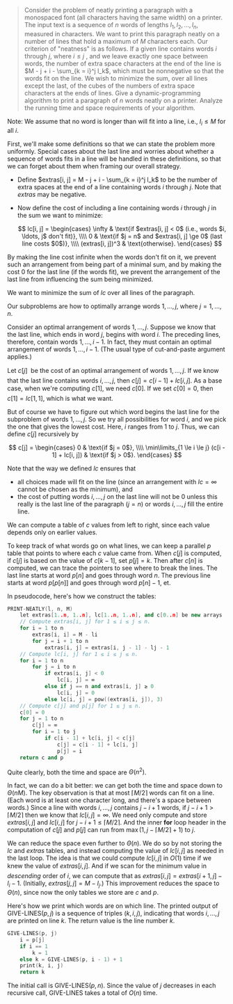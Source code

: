 > Consider the problem of neatly printing a paragraph with a monospaced font (all characters having the same width) on a printer. The input text is a sequence of $n$ words of lengths $l_1, l_2, \ldots, l_n$, measured in characters. We want to print this paragraph neatly on a number of lines that hold a maximum of $M$ characters each. Our criterion of "neatness" is as follows. If a given line contains words $i$ through $j$, where $i \le j$ , and we leave exactly one space between words, the number of extra space characters at the end of the line is $M - j + i - \sum_{k = i}^j l_k$, which must be nonnegative so that the words fit on the line. We wish to minimize the sum, over all lines except the last, of the cubes of the numbers of extra space characters at the ends of lines. Give a dynamic-programming algorithm to print a paragraph of $n$ words neatly on a printer. Analyze the running time and space requirements of your algorithm.

Note: We assume that no word is longer than will fit into a line, i.e., $l_i \le M$ for all $i$.

First, we'll make some definitions so that we can state the problem more uniformly. Special cases about the last line and worries about whether a sequence of words fits in a line will be handled in these definitions, so that we can forget about them when framing our overall strategy.

- Define $extras[i, j] = M - j + i - \sum_{k = i}^j l_k$ to be the number of extra spaces at the end of a line containing words $i$ through $j$. Note that $extras$ may be negative.
- Now define the cost of including a line containing words $i$ through $j$ in the sum we want to minimize:

    $$
    lc[i, j] =
    \begin{cases}
              \infty & \text{if $extras[i, j] < 0$ (i.e., words $i, \ldots, j$ don't fit)}, \\\\
                   0 & \text{if $j = n$ and $extras[i, j] \ge 0$ (last line costs $0$)}, \\\\
    (extras[i, j])^3 & \text{otherwise}.
    \end{cases}
    $$

By making the line cost infinite when the words don't fit on it, we prevent such an arrangement from being part of a minimal sum, and by making the cost $0$ for the last line (if the words fit), we prevent the arrangement of the last line from influencing the sum being minimized.

We want to minimize the sum of $lc$ over all lines of the paragraph.

Our subproblems are how to optimally arrange words $1, \ldots, j$, where $j = 1, \ldots, n$.

Consider an optimal arrangement of words $1, \ldots, j$. Suppose we know that the last line, which ends in word $j$, begins with word $i$. The preceding lines, therefore, contain words $1, \ldots, i - 1$. In fact, they must contain an optimal arrangement of words $1, \ldots, i - 1$. (The usual type of cut-and-paste argument applies.)

Let $c[j]$  be the cost of an optimal arrangement of words $1, \ldots, j$. If we know that the last line contains words $i, \ldots, j$, then $c[j] = c[i - 1] + lc[i, j]$. As a base case, when we're computing $c[1]$, we need $c[0]$. If we set $c[0] = 0$, then $c[1] = lc[1, 1]$, which is what we want.

But of course we have to figure out which word begins the last line for the subproblem of words $1, \ldots, j$. So we try all possibilities for word $i$, and we pick the one that gives the lowest cost. Here, $i$ ranges from $1$ to $j$. Thus, we can define $c[j]$ recursively by

$$
c[j] =
\begin{cases}
                                                0 & \text{if $j = 0$}, \\\\
\min\limits_{1 \le i \le j} (c[i - 1] + lc[i, j]) & \text{if $j > 0$}.
\end{cases}
$$

Note that the way we defined $lc$ ensures that

- all choices made will fit on the line (since an arrangement with $lc = \infty$ cannot be chosen as the minimum), and
- the cost of putting words $i, \ldots, j$ on the last line will not be $0$ unless this really is the last line of the paragraph ($j = n$) or words $i, \ldots, j$ fill the entire line.

We can compute a table of $c$ values from left to right, since each value depends only on earlier values.

To keep track of what words go on what lines, we can keep a parallel $p$ table that points to where each $c$ value came from. When $c[j]$ is computed, if $c[j]$ is based on the value of $c[k - 1]$, set $p[j] = k$. Then after $c[n]$ is computed, we can trace the pointers to see where to break the lines. The last line starts at word $p[n]$ and goes through word $n$. The previous line starts at word $p[p[n]]$ and goes through word $p[n] - 1$, et.

In pseudocode, here's how we construct the tables:

```cpp
PRINT-NEATLY(l, n, M)
    let extras[1..n, 1..n], lc[1..n, 1..n], and c[0..n] be new arrays   
    // Compute extras[i, j] for 1 ≤ i ≤ j ≤ n.
    for i = 1 to n
        extras[i, i] = M - li
        for j = i + 1 to n
            extras[i, j] = extras[i, j - 1] - lj - 1
    // Compute lc[i, j] for 1 ≤ i ≤ j ≤ n.
    for i = 1 to n
        for j = i to n
            if extras[i, j] < 0
                lc[i, j] = ∞
            else if j == n and extras[i, j] ≥ 0
                lc[i, j] = 0
            else lc[i, j] = pow((extras[i, j]), 3)
    // Compute c[j] and p[j] for 1 ≤ j ≤ n.
    c[0] = 0
    for j = 1 to n
        c[j] = ∞
        for i = 1 to j
            if c[i - 1] + lc[i, j] < c[j]
                c[j] = c[i - 1] + lc[i, j]
                p[j] = i
    return c and p
```

Quite clearly, both the time and space are $\Theta(n^2)$.

In fact, we can do a bit better: we can get both the time and space down to $\Theta(nM)$. The key observation is that at most $\lceil M / 2 \rceil$ words can fit on a line. (Each word is at least one character long, and there's a space between words.) Since a line with words $i, \ldots, j$ contains $j - i + 1$ words, if $j - i + 1 > \lceil M / 2 \rceil$ then we know that $lc[i, j] = \infty$. We need only compute and store $extras[i, j]$ and $lc[i, j]$ for $j - i + 1 \le \lceil M / 2 \rceil$. And the inner **for** loop header in the computation of $c[j]$ and $p[j]$ can run from $\max(1, j - \lceil M / 2 \rceil + 1)$ to $j$.

We can reduce the space even further to $\Theta(n)$. We do so by not storing the $lc$ and $extras$ tables, and instead computing the value of $lc[i, j]$ as needed in the last loop. The idea is that we could compute $lc[i, j]$ in $O(1)$ time if we knew the value of $extras[i, j]$. And if we scan for the minimum value in *descending* order of $i$, we can compute that as $extras[i, j] = extras[i + 1, j] - l_i - 1$. (Initially, $extras[j, j] = M - l_j$.) This improvement reduces the space to $\Theta(n)$, since now the only tables we store are $c$ and $p$.

Here's how we print which words are on which line. The printed output of $\text{GIVE-LINES}(p, j)$ is a sequence of triples $(k, i, j)$, indicating that words $i, \ldots, j$ are printed on line $k$. The return value is the line number $k$.

```cpp
GIVE-LINES(p, j)
    i = p[j]
    if i == 1
        k = 1
    else k = GIVE-LINES(p, i - 1) + 1
    print(k, i, j)
    return k
```

The initial call is $\text{GIVE-LINES}(p, n)$. Since the value of $j$ decreases in each recursive call, $\text{GIVE-LINES}$ takes a total of $O(n)$ time.
